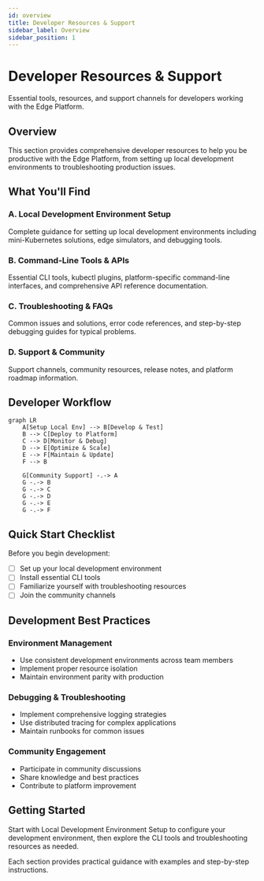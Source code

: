 ```yaml
---
id: overview
title: Developer Resources & Support
sidebar_label: Overview
sidebar_position: 1
---
```


# Developer Resources & Support

Essential tools, resources, and support channels for developers working with the Edge Platform.

## Overview

This section provides comprehensive developer resources to help you be productive with the Edge Platform, from setting up local development environments to troubleshooting production issues.

## What You'll Find

### A. Local Development Environment Setup
Complete guidance for setting up local development environments including mini-Kubernetes solutions, edge simulators, and debugging tools.

### B. Command-Line Tools & APIs
Essential CLI tools, kubectl plugins, platform-specific command-line interfaces, and comprehensive API reference documentation.

### C. Troubleshooting & FAQs
Common issues and solutions, error code references, and step-by-step debugging guides for typical problems.

### D. Support & Community
Support channels, community resources, release notes, and platform roadmap information.

## Developer Workflow

```mermaid
graph LR
    A[Setup Local Env] --> B[Develop & Test]
    B --> C[Deploy to Platform]
    C --> D[Monitor & Debug]
    D --> E[Optimize & Scale]
    E --> F[Maintain & Update]
    F --> B
    
    G[Community Support] -.-> A
    G -.-> B
    G -.-> C
    G -.-> D
    G -.-> E
    G -.-> F
```

## Quick Start Checklist

Before you begin development:

- [ ] Set up your local development environment
- [ ] Install essential CLI tools
- [ ] Familiarize yourself with troubleshooting resources
- [ ] Join the community channels

## Development Best Practices

### Environment Management
- Use consistent development environments across team members
- Implement proper resource isolation
- Maintain environment parity with production

### Debugging & Troubleshooting
- Implement comprehensive logging strategies
- Use distributed tracing for complex applications
- Maintain runbooks for common issues

### Community Engagement
- Participate in community discussions
- Share knowledge and best practices
- Contribute to platform improvement

## Getting Started

Start with Local Development Environment Setup to configure your development environment, then explore the CLI tools and troubleshooting resources as needed.

Each section provides practical guidance with examples and step-by-step instructions. 